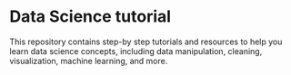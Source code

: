 # Data Science tutorial
This repository contains step-by step tutorials and resources to help you learn data science concepts, including data manipulation, cleaning, visualization, machine learning, and more.
